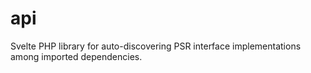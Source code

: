 # api
Svelte PHP library for auto-discovering PSR interface implementations among imported dependencies.
